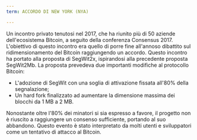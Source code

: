 ```yaml
---
term: ACCORDO DI NEW YORK (NYA)

---
```

Un incontro privato tenutosi nel 2017, che ha riunito più di 50 aziende dell'ecosistema Bitcoin, a seguito della conferenza Consensus 2017. L'obiettivo di questo incontro era quello di porre fine all'annoso dibattito sul ridimensionamento del Bitcoin raggiungendo un accordo. Questo incontro ha portato alla proposta di SegWit2x, ispirandosi alla precedente proposta SegWit2Mb. La proposta prevedeva due importanti modifiche al protocollo Bitcoin:


- L'adozione di SegWit con una soglia di attivazione fissata all'80% della segnalazione;
- Un hard fork finalizzato ad aumentare la dimensione massima dei blocchi da 1 MB a 2 MB.

Nonostante oltre l'80% dei minatori si sia espresso a favore, il progetto non è riuscito a raggiungere un consenso sufficiente, portando al suo abbandono. Questo evento è stato interpretato da molti utenti e sviluppatori come un tentativo di attacco al Bitcoin.